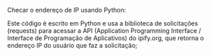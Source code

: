 Checar o endereço de IP usando Python:

Este código é escrito em Python e usa a biblioteca de solicitações (requests) para acessar a API (Application Programming Interface / Interface de Programação de Aplicativos) do ipify.org, que retorna o endereço IP do usuário que faz a solicitação;
